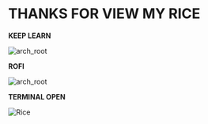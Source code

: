 # THANKS FOR VIEW MY RICE
**KEEP LEARN**

![arch_root](https://github.com/DARKSECshell/RICE-ARCH/assets/121623691/2a1ef6cc-3036-469b-9fbf-f0cc302dc9e6)





**ROFI**

![arch_root](https://github.com/DARKSECshell/RICE-ARCH/assets/121623691/8195d728-9c4b-45f6-a55b-fe8a766aa6a5)



**TERMINAL OPEN**

![Rice](https://github.com/user-attachments/assets/29b42982-35c2-45cd-b6d4-dc9b0f26eaea)

